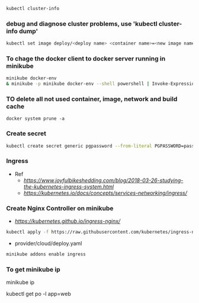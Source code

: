 ```sh
kubectl cluster-info
```
### debug and diagnose cluster problems, use 'kubectl cluster-info dump'
```sh
kubectl set image deploy/<deploy name> <container name>=<new image name>
```
### To chage the docker client to docker server running in minikube
```sh
minikube docker-env
& minikube -p minikube docker-env --shell powershell | Invoke-Expression
```
### TO delete all not used container, image, network and build cache
```
docker system prune -a
```
### Create secret
```sh
kubectl create secret generic pgpassword --from-literal PGPASSWORD=password123
```
### Ingress
- Ref 
    - *https://www.joyfulbikeshedding.com/blog/2018-03-26-studying-the-kubernetes-ingress-system.html*
    - *https://kubernetes.io/docs/concepts/services-networking/ingress/*

### Create Nginx Controller on minikube
- *https://kubernetes.github.io/ingress-nginx/*

```sh
kubectl apply -f https://raw.githubusercontent.com/kubernetes/ingress-nginx/controller-v1.8.1/deploy/static/
```
- provider/cloud/deploy.yaml
```sh
minikube addons enable ingress
```


### To get minikube ip
minikube ip

kubectl get po -l app=web
